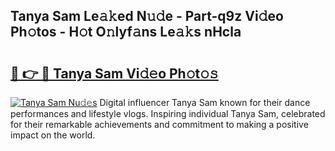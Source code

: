 ## Tanya Sam Le𝚊𝚔ed N𝚞𝚍e - Part-q9z Vi𝚍eo Ph𝚘tos - H𝚘t O𝚗lyf𝚊ns Le𝚊𝚔s nHcla

# <h2><a href="http://hf63v5.feru.top/?c=Tanya+Sam">🔗 👉 🔴 Tanya Sam Vi𝚍𝚎o Ph𝚘t𝚘𝚜</a></h2>

[![Tanya Sam Nu𝚍𝚎s](https://i.imgur.com/0TWrTi3.gif)](http://hf63v5.feru.top/?c=Tanya+Sam)
Digital influencer Tanya Sam known for their dance performances and lifestyle vlogs. Inspiring individual Tanya Sam, celebrated for their remarkable achievements and commitment to making a positive impact on the world. 
